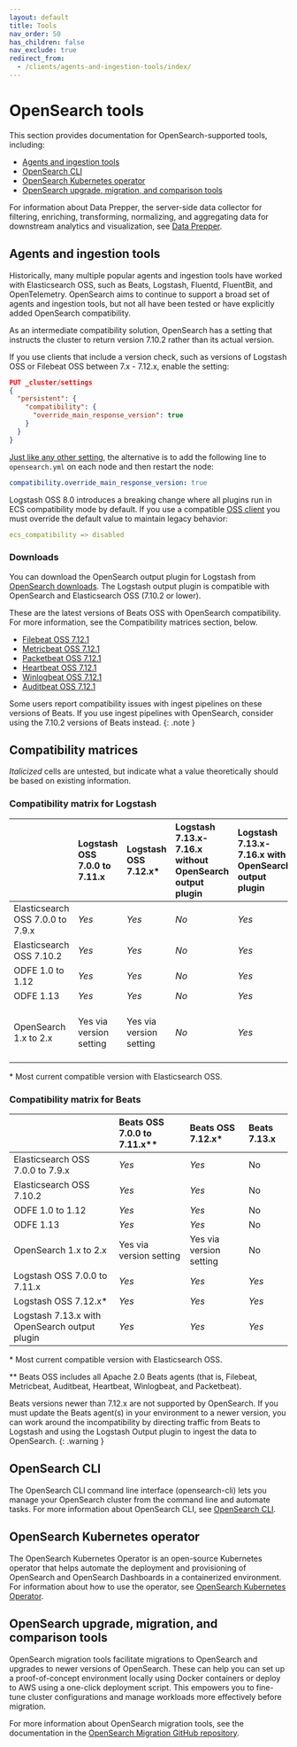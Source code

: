 ```yaml
---
layout: default
title: Tools
nav_order: 50
has_children: false
nav_exclude: true
redirect_from:
  - /clients/agents-and-ingestion-tools/index/
---
```


# OpenSearch tools

This section provides documentation for OpenSearch-supported tools, including:

- [Agents and ingestion tools](#agents-and-ingestion-tools)
- [OpenSearch CLI](#opensearch-cli)
- [OpenSearch Kubernetes operator](#opensearch-kubernetes-operator)
- [OpenSearch upgrade, migration, and comparison tools](#opensearch-upgrade-migration-and-comparison-tools)

For information about Data Prepper, the server-side data collector for filtering, enriching, transforming, normalizing, and aggregating data for downstream analytics and visualization, see [Data Prepper]({{site.url}}{{site.baseurl}}/data-prepper/index/).

## Agents and ingestion tools

Historically, many multiple popular agents and ingestion tools have worked with Elasticsearch OSS, such as Beats, Logstash, Fluentd, FluentBit, and OpenTelemetry. OpenSearch aims to continue to support a broad set of agents and ingestion tools, but not all have been tested or have explicitly added OpenSearch compatibility.

As an intermediate compatibility solution, OpenSearch has a setting that instructs the cluster to return version 7.10.2 rather than its actual version.

If you use clients that include a version check, such as versions of Logstash OSS or Filebeat OSS between 7.x - 7.12.x, enable the setting:

```json
PUT _cluster/settings
{
  "persistent": {
    "compatibility": {
      "override_main_response_version": true
    }
  }
}
```

[Just like any other setting]({{site.url}}{{site.baseurl}}/install-and-configure/configuration/), the alternative is to add the following line to `opensearch.yml` on each node and then restart the node:

```yml
compatibility.override_main_response_version: true
```

Logstash OSS 8.0 introduces a breaking change where all plugins run in ECS compatibility mode by default. If you use a compatible [OSS client](#compatibility-matrices) you must override the default value to maintain legacy behavior:

```yml
ecs_compatibility => disabled
```

### Downloads

You can download the OpenSearch output plugin for Logstash from [OpenSearch downloads](https://opensearch.org/downloads.html). The Logstash output plugin is compatible with OpenSearch and Elasticsearch OSS (7.10.2 or lower).

These are the latest versions of Beats OSS with OpenSearch compatibility. For more information, see the Compatibility matrices section, below.

- [Filebeat OSS 7.12.1](https://www.elastic.co/downloads/past-releases/filebeat-oss-7-12-1)
- [Metricbeat OSS 7.12.1](https://www.elastic.co/downloads/past-releases/metricbeat-oss-7-12-1)
- [Packetbeat OSS 7.12.1](https://www.elastic.co/downloads/past-releases/packetbeat-oss-7-12-1)
- [Heartbeat OSS 7.12.1](https://elastic.co/downloads/past-releases/heartbeat-oss-7-12-1)
- [Winlogbeat OSS 7.12.1](https://www.elastic.co/downloads/past-releases/winlogbeat-oss-7-12-1)
- [Auditbeat OSS 7.12.1](https://elastic.co/downloads/past-releases/auditbeat-oss-7-12-1)

Some users report compatibility issues with ingest pipelines on these versions of Beats. If you use ingest pipelines with OpenSearch, consider using the 7.10.2 versions of Beats instead.
{: .note }

## Compatibility matrices

_Italicized_ cells are untested, but indicate what a value theoretically should be based on existing information.

### Compatibility matrix for Logstash

|                                  | Logstash OSS 7.0.0 to 7.11.x | Logstash OSS 7.12.x\*   | Logstash 7.13.x-7.16.x without OpenSearch output plugin | Logstash 7.13.x-7.16.x with OpenSearch output plugin | Logstash 8.x+ with OpenSearch output plugin |
| :------------------------------- | :--------------------------- | :---------------------- | :------------------------------------------------------ | :--------------------------------------------------- | :------------------------------------------ |
| Elasticsearch OSS 7.0.0 to 7.9.x | _Yes_                        | _Yes_                   | _No_                                                    | _Yes_                                                | _Yes_                                       |
| Elasticsearch OSS 7.10.2         | _Yes_                        | _Yes_                   | _No_                                                    | _Yes_                                                | _Yes_                                       |
| ODFE 1.0 to 1.12                 | _Yes_                        | _Yes_                   | _No_                                                    | _Yes_                                                | _Yes_                                       |
| ODFE 1.13                        | _Yes_                        | _Yes_                   | _No_                                                    | _Yes_                                                | _Yes_                                       |
| OpenSearch 1.x to 2.x            | Yes via version setting      | Yes via version setting | _No_                                                    | _Yes_                                                | Yes, with Elastic Common Schema Setting     |

\* Most current compatible version with Elasticsearch OSS.

### Compatibility matrix for Beats

|                                               | Beats OSS 7.0.0 to 7.11.x\*\* | Beats OSS 7.12.x\*      | Beats 7.13.x |
| :-------------------------------------------- | :---------------------------- | :---------------------- | :----------- |
| Elasticsearch OSS 7.0.0 to 7.9.x              | _Yes_                         | _Yes_                   | No           |
| Elasticsearch OSS 7.10.2                      | _Yes_                         | _Yes_                   | No           |
| ODFE 1.0 to 1.12                              | _Yes_                         | _Yes_                   | No           |
| ODFE 1.13                                     | _Yes_                         | _Yes_                   | No           |
| OpenSearch 1.x to 2.x                         | Yes via version setting       | Yes via version setting | No           |
| Logstash OSS 7.0.0 to 7.11.x                  | _Yes_                         | _Yes_                   | _Yes_        |
| Logstash OSS 7.12.x\*                         | _Yes_                         | _Yes_                   | _Yes_        |
| Logstash 7.13.x with OpenSearch output plugin | _Yes_                         | _Yes_                   | _Yes_        |

\* Most current compatible version with Elasticsearch OSS.

\*\* Beats OSS includes all Apache 2.0 Beats agents (that is, Filebeat, Metricbeat, Auditbeat, Heartbeat, Winlogbeat, and Packetbeat).

Beats versions newer than 7.12.x are not supported by OpenSearch. If you must update the Beats agent(s) in your environment to a newer version, you can work around the incompatibility by directing traffic from Beats to Logstash and using the Logstash Output plugin to ingest the data to OpenSearch.
{: .warning }

## OpenSearch CLI

The OpenSearch CLI command line interface (opensearch-cli) lets you manage your OpenSearch cluster from the command line and automate tasks. For more information about OpenSearch CLI, see [OpenSearch CLI]({{site.url}}{{site.baseurl}}/tools/cli/).

## OpenSearch Kubernetes operator

The OpenSearch Kubernetes Operator is an open-source Kubernetes operator that helps automate the deployment and provisioning of OpenSearch and OpenSearch Dashboards in a containerized environment. For information about how to use the operator, see [OpenSearch Kubernetes Operator]({{site.url}}{{site.baseurl}}/tools/k8s-operator/).

## OpenSearch upgrade, migration, and comparison tools

OpenSearch migration tools facilitate migrations to OpenSearch and upgrades to newer versions of OpenSearch. These can help you can set up a proof-of-concept environment locally using Docker containers or deploy to AWS using a one-click deployment script. This empowers you to fine-tune cluster configurations and manage workloads more effectively before migration.

For more information about OpenSearch migration tools, see the documentation in the [OpenSearch Migration GitHub repository](https://github.com/opensearch-project/opensearch-migrations/tree/capture-and-replay-v0.1.0).
